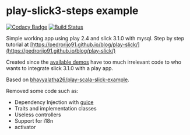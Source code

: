 # play-slick3-steps example
[![Codacy Badge](https://api.codacy.com/project/badge/grade/740e586f17964c779ce3c146c272c560)](https://www.codacy.com)
[![Build Status](https://travis-ci.org/pedrorijo91/play-slick3-steps.svg)](https://travis-ci.org/pedrorijo91/play-slick3-steps)

Simple working app using play 2.4 and slick 3.1.0 with mysql. Step by step tutorial at [https://pedrorijo91.github.io/blog/play-slick/](https://pedrorijo91.github.io/blog/play-slick/)

Created since the [available demos](https://github.com/playframework/play-slick/tree/master/samples) have too much irrelevant code to who wants to integrate slick 3.1.0 with a play app.

Based on [bhavyalatha26/play-scala-slick-example](https://github.com/bhavyalatha26/play-scala-slick-example).

Removed some code such as:

* Dependency Injection with [guice](https://github.com/google/guice)
* Traits and implementation classes
* Useless controllers
* Support for i18n
* activator
